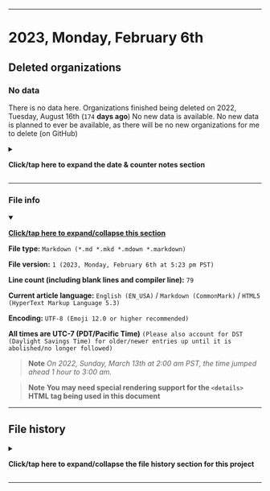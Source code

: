 
***

# 2023, Monday, February 6th

## Deleted organizations

### No data

There is no data here. Organizations finished being deleted on 2022, Tuesday, August 16th (`174` **days ago**) No new data is available. No new data is planned to ever be available, as there will be no new organizations for me to delete (on GitHub)

<details><summary><p><b>Click/tap here to expand the date & counter notes section</b></p></summary>

**Date & counter notes**

Date checked on 2022, Tuesday, September 20th: 2022, Tuesday, August 16th is the date.

Counter last checked on 2022, Thursday, December 15th using this link: [`https://duckduckgo.com/?t=ffab&q=days+since+August+16th+2022&ia=answer`](https://duckduckgo.com/?t=ffab&q=days+since+August+16th+2022&ia=answer)

</details>

***

### File info

<details open><summary><p lang="en"><b><u>Click/tap here to expand/collapse this section</u></b></p></summary>

**File type:** `Markdown (*.md *.mkd *.mdown *.markdown)`

**File version:** `1 (2023, Monday, February 6th at 5:23 pm PST)`

**Line count (including blank lines and compiler line):** `79`

**Current article language:** `English (EN_USA)` / `Markdown (CommonMark)` / `HTML5 (HyperText Markup Language 5.3)`

**Encoding:** `UTF-8 (Emoji 12.0 or higher recommended)`

**All times are UTC-7 (PDT/Pacific Time)** `(Please also account for DST (Daylight Savings Time) for older/newer entries up until it is abolished/no longer followed)`

> **Note** _On 2022, Sunday, March 13th at 2:00 am PST, the time jumped ahead 1 hour to 3:00 am._

> **Note** **You may need special rendering support for the `<details>` HTML tag being used in this document**

</details>

***

## File history

<details><summary><p lang="en"><b>Click/tap here to expand/collapse the file history section for this project</b></p></summary>

<details><summary><p lang="en"><b>Version 1 (2023, Monday, February 6th at 5:23 pm PST)</b></p></summary>

**This version was made by:** [`@seanpm2001`](https://github.com/seanpm2001/)

> Changes:

- [x] Started the file
- [x] Added the title section
- [x] Added the `date & counter` dropdown section
- [x] Added the `description` section
- [x] Added the `file info` section
- - [x] Added the file type
- - [x] Added the file version
- - [x] Added the line count
- - [x] Added the language
- - [x] Added the encoding
- - [x] Added the DST warning
- - [x] Added the special rendering note
- [x] Added the `file history` section
- - [x] Added an entry for version 1
- [ ] No other changes in version 1

</details>

</details>

***

